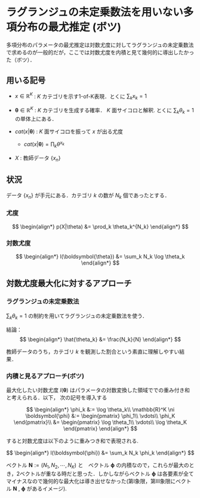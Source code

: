 # ラグランジュの未定乗数法を用いない多項分布の最尤推定 (ボツ)

多項分布のパラメータの最尤推定は対数尤度に対してラグランジュの未定乗数法で求めるのが一般的だが，ここでは対数尤度を内積と見て幾何的に導出したかった（ボツ）．


## 用いる記号
* $x \in \mathbb{R}^K$ : $K$ カテゴリを示す1-of-K表現．とくに $\sum_k x_k = 1$
* $\boldsymbol{\theta} \in \mathbb{R}^K$ : $K$ カテゴリを生成する確率． $K$ 面サイコロと解釈. とくに $\sum_k \theta_k = 1$ の単体上にある．
* $cat(x|\boldsymbol{\theta})$ : $K$ 面サイコロを振って $x$ が出る尤度 
    -    $cat(x|\boldsymbol{\theta}) = \prod_k \theta^{x_k}$

* $X$ : 教師データ $\{x_n\}$
## 状況

データ $\{ x_n \}$ が手元にある．カテゴリ $k$ の数が $N_k$ 個であったとする．

### 尤度

$$
\begin{align*}
    p(X|\theta) &= \prod_k \theta_k^{N_k}
\end{align*}
$$

### 対数尤度

$$
\begin{align*}
    l(\boldsymbol{\theta}) &= \sum_k N_k \log \theta_k
\end{align*}
$$

## 対数尤度最大化に対するアプローチ

### ラグランジュの未定乗数法

$\sum_k \theta_k = 1$ の制約を用いてラグランジュの未定乗数法を使う．

結論：
$$
\begin{align*}
    \hat{\theta_k} &= \frac{N_k}{N}
\end{align*}
$$

教師データのうち，カテゴリ $k$ を観測した割合という素直に理解しやすい結果．

### 内積と見るアプローチ(ボツ)

最大化したい対数尤度 $l(\boldsymbol{\theta})$ はパラメータの対数変換した領域ででの重み付き和と考えられる．以下， 次の記号を導入する

$$
\begin{align*}
    \phi_k &:= \log \theta_k\\
    \mathbb{R}^K \ni \boldsymbol{\phi} &:= 
    \begin{pmatrix}
        \phi_1\\
        \vdots\\
        \phi_K
    \end{pmatrix}\\
    &= 
    \begin{pmatrix}
        \log \theta_1\\
        \vdots\\
        \log \theta_K
    \end{pmatrix}
\end{align*}
$$

すると対数尤度は以下のように重みつき和で表現される.

$$
\begin{align*}
    l(\boldsymbol{\phi}) &= \sum_k N_k \phi_k
\end{align*}
$$

ベクトル $\boldsymbol{N} := (N_1, N_2, \cdots, N_K)$ と　ベクトル $\boldsymbol{\phi}$ の内積なので，これらが最大のとき，2ベクトルが重なる時だと思った．しかしながらベクトル $\boldsymbol{\phi}$ は各要素が全てマイナスなので幾何的な最大化は導き出せなかった(第I象限，第III象限にベクトル $\boldsymbol{N}$ , $\boldsymbol{\phi}$ があるイメージ).